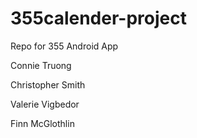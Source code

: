 # 355calender-project

Repo for 355 Android App

Connie Truong

Christopher Smith

Valerie Vigbedor

Finn McGlothlin